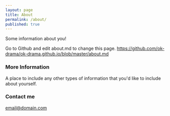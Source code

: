 ```yaml
---
layout: page
title: About
permalink: /about/
published: true
---
```


Some information about you!

Go to Github and edit about.md to change this page.
https://github.com/ok-drama/ok-drama.github.io/blob/master/about.md

### More Information

A place to include any other types of information that you'd like to include about yourself.

### Contact me

[email@domain.com](mailto:email@domain.com)
